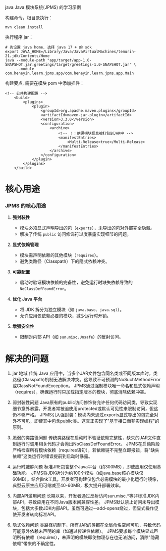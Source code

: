 java Java 模块系统(JPMS) 的学习示例 

构建命令，根目录执行：
```
mvn clean install
```

执行程序 jar：
```
# 先设置 java home, 选择 java 17 + 的 sdk
export JAVA_HOME=/Library/Java/JavaVirtualMachines/temurin-21.jdk/Contents/Home
java --module-path "app/target/app-1.0-SNAPSHOT.jar:greetings/target/greetings-1.0-SNAPSHOT.jar" \
     --module com.heneyin.learn.jpms.app/com.heneyin.learn.jpms.app.Main
```

构建要点, 需要在模块 pom 中添加插件：
```
<!-- 公共构建配置 -->
    <build>
        <plugins>
            <plugin>
                <groupId>org.apache.maven.plugins</groupId>
                <artifactId>maven-jar-plugin</artifactId>
                <version>3.3.0</version>
                <configuration>
                    <archive>
                        <!-- ！！确保模块信息被打包到JAR中 -->
                        <manifestEntries>
                            <Multi-Release>true</Multi-Release>
                        </manifestEntries>
                    </archive>
                </configuration>
            </plugin>
        </plugins>
    </build>
```

# 核心用途
### **JPMS 的核心用途**
1. **强封装性**
    - 模块必须显式声明导出的包（`exports`），未导出的包对外部完全隐藏。
    - 解决了传统 `public` 访问修饰符过度暴露实现细节的问题。

2. **显式依赖管理**
    - 模块需声明依赖的其他模块（`requires`）。
    - 避免类路径（Classpath）下的隐式依赖冲突。

3. **可靠配置**
    - 启动时验证模块依赖的完备性，避免运行时缺失依赖导致的 `NoClassDefFoundError`。

4. **优化 Java 平台**
    - 将 JDK 拆分为独立模块（如 `java.base`、`java.sql`）。
    - 允许应用仅依赖必要的模块，减少运行时开销。

5. **增强安全性**
    - 限制对内部 API（如 `sun.misc.Unsafe`）的反射访问。
# 解决的问题

1. jar 地域
传统 Java 应用中，当多个JAR文件包含同名类或不同版本库时，类路径(Classpath)机制无法解决冲突。这导致不可预测的NoSuchMethodError或ClassNotFoundException。
JPMS通过强制模块唯一命名和显式依赖声明（requires），确保运行时只加载指定版本的模块，彻底消除依赖冲突。
2. 弱封装性问题
Java原有的public访问修饰符允许任何代码访问类，导致实现细节意外暴露。开发者常被迫使用protected或默认可见性来限制访问，但这仍不够严格。
JPMS引入强封装：模块内未通过exports显式导出的包完全对外不可见，即使其中包含public类。这真正实现了"基于接口而非实现编程"的原则。

3. 脆弱的类路径问题
传统类路径在启动时不验证依赖完整性，缺失的JAR文件直到运行时调用相关代码才会抛出NoClassDefFoundError。
JPMS在启动阶段严格检查所有模块依赖（requires语句），若依赖链不完整立即报错，将"缺失依赖"这类运行时错误提前到启动时暴露。

4. 运行时臃肿问题
标准JRE包含整个Java平台（约300MB），即使应用仅使用基础功能。
JPMS将JDK拆分为约100个模块（如java.base核心模块仅60MB）。结合jlink工具，开发者可构建仅包含必需模块的最小化运行时镜像，典型云原生应用可缩减至40-60MB，极大提升部署效率。

5. 内部API滥用问题
长期以来，开发者通过反射访问sun.misc.*等非标准JDK内部API，导致应用在不同Java版本间兼容性差。
JPMS默认禁止访问未导出模块，包括大多数JDK内部API。虽然可通过--add-opens绕过，但显式操作促使开发者转向标准API。

6. 隐式依赖问题
类路径机制下，所有JAR的类都在全局命名空间可见，导致代码可能意外依赖未声明的库（如通过传递性依赖）。
JPMS要求每个模块显式声明所有依赖（requires），未声明的模块即使物理存在也无法访问，消除"隐藏依赖"带来的不确定性。
